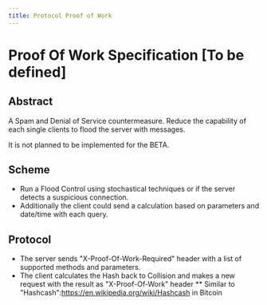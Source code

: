 ```yaml
---
title: Protocol Proof of Work
---
```

# Proof Of Work Specification **[To be defined]**

## Abstract

A Spam and Denial of Service countermeasure. Reduce the capability of each single clients to flood the server with messages.

It is not planned to be implemented for the BETA.

## Scheme

* Run a Flood Control using stochastical techniques or if the server detects a suspicious connection.
* Additionally the client could send a calculation based on parameters and date/time with each query.

##  Protocol

* The server sends "X-Proof-Of-Work-Required" header with a list of supported methods and parameters.
* The client calculates the Hash back to Collision and makes a new request with the result as "X-Proof-Of-Work" header
** Similar to "Hashcash":https://en.wikipedia.org/wiki/Hashcash in Bitcoin